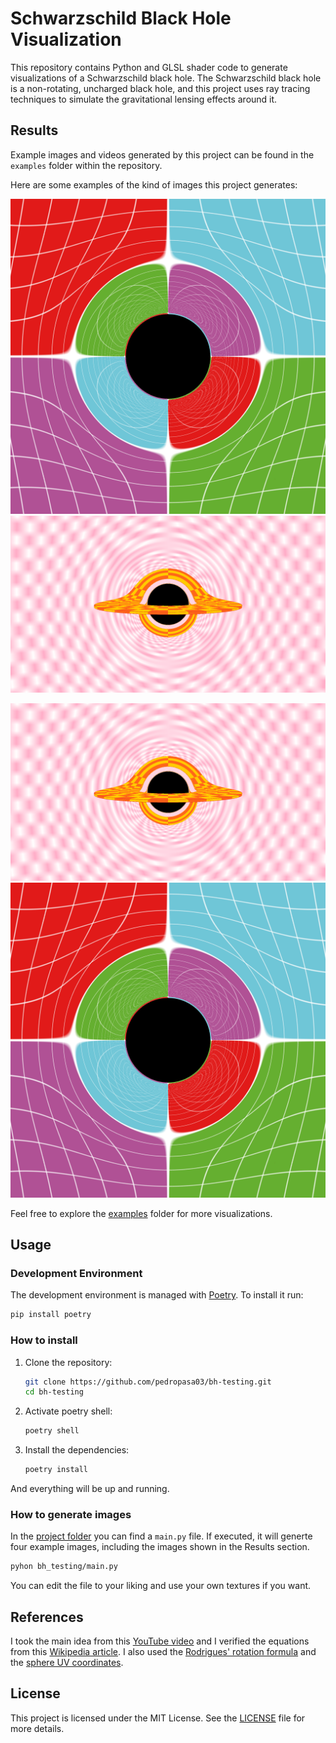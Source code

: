 # Schwarzschild Black Hole Visualization

This repository contains Python and GLSL shader code to generate visualizations of a Schwarzschild black hole. The Schwarzschild black hole is a non-rotating, uncharged black hole, and this project uses ray tracing techniques to simulate the gravitational lensing effects around it.

## Results

Example images and videos generated by this project can be found in the `examples` folder within the repository.

Here are some examples of the kind of images this project generates:

<img src="examples/front.png" alt="Example Image" width="600"/>

<img src="examples/disk.png" alt="Example Image" width="600"/>

![Example Image](examples/disk.png)
![Example Image](examples/front.png)

Feel free to explore the [examples](examples) folder for more visualizations.

## Usage

### Development Environment

The development environment is managed with [Poetry](https://www.python-poetry.org). To install it run:
```bash
pip install poetry
```

### How to install

1. Clone the repository:
   ```bash
   git clone https://github.com/pedropasa03/bh-testing.git
   cd bh-testing
   ```
   
2. Activate poetry shell:
   ```bash
   poetry shell
   ```

3. Install the dependencies:
   ```bash
   poetry install
   ```
   
And everything will be up and running.

### How to generate images

In the [project folder](bh_testing) you can find a `main.py` file. If executed, it will generte four example images, including the images shown in the Results section.

```bash
pyhon bh_testing/main.py
```

You can edit the file to your liking and use your own textures if you want.


## References

I took the main idea from this [YouTube video](https://www.youtube.com/watch?v=PjWjZFwz3rQ) and I verified the equations from this [Wikipedia article](https://en.wikipedia.org/wiki/Schwarzschild_geodesics). I also used the [Rodrigues' rotation formula](https://en.wikipedia.org/wiki/Rodrigues%27_rotation_formula) and the [sphere UV coordinates](https://en.wikipedia.org/wiki/UV_mapping).

## License

This project is licensed under the MIT License. See the [LICENSE](LICENSE) file for more details.
